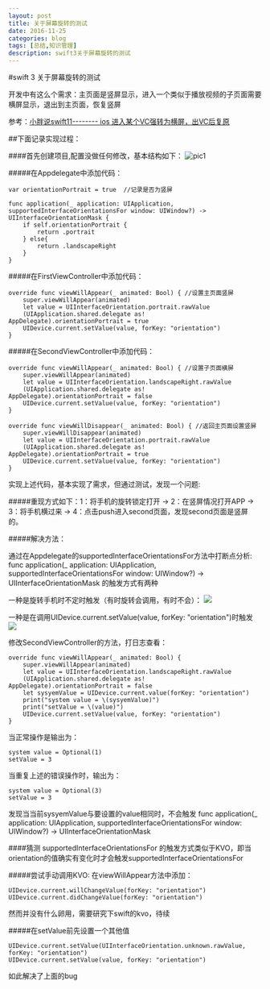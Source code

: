 ```yaml
---
layout: post
title: 关于屏幕旋转的测试
date: 2016-11-25
categories: blog
tags: [总结,知识管理]
description: swift3关于屏幕旋转的测试
---
```


#swift 3 关于屏幕旋转的测试

开发中有这么个需求：主页面是竖屏显示，进入一个类似于播放视频的子页面需要横屏显示，退出到主页面，恢复竖屏

参考：[小胖说swift11-------- ios 进入某个VC强转为横屏，出VC后复原](http://blog.csdn.net/haogaoming123/article/details/53198169)

##下面记录实现过程：

####首先创建项目,配置没做任何修改，基本结构如下：
![pic1](http://oh36yj5vw.bkt.clouddn.com/%E5%B1%8F%E5%B9%95%E5%BF%AB%E7%85%A7%202016-11-25%20%E4%B8%8A%E5%8D%8810.23.23.png)


#####在Appdelegate中添加代码：

    var orientationPortrait = true  //记录是否为竖屏
    
    func application(_ application: UIApplication, supportedInterfaceOrientationsFor window: UIWindow?) -> UIInterfaceOrientationMask {
        if self.orientationPortrait {
            return .portrait
        } else{
            return .landscapeRight
        }
    }

#####在FirstViewController中添加代码：

    override func viewWillAppear(_ animated: Bool) { //设置主页面竖屏
        super.viewWillAppear(animated)
        let value = UIInterfaceOrientation.portrait.rawValue
        (UIApplication.shared.delegate as! AppDelegate).orientationPortrait = true
        UIDevice.current.setValue(value, forKey: "orientation")
    }
    
#####在SecondViewController中添加代码：

    override func viewWillAppear(_ animated: Bool) { //设置子页面横屏
        super.viewWillAppear(animated)
        let value = UIInterfaceOrientation.landscapeRight.rawValue
        (UIApplication.shared.delegate as! AppDelegate).orientationPortrait = false
        UIDevice.current.setValue(value, forKey: "orientation")
    }
    
    override func viewWillDisappear(_ animated: Bool) { //返回主页面设置竖屏
        super.viewWillDisappear(animated)
        let value = UIInterfaceOrientation.portrait.rawValue
        (UIApplication.shared.delegate as! AppDelegate).orientationPortrait = true
        UIDevice.current.setValue(value, forKey: "orientation")
    }
    

实现上述代码，基本实现了需求，但通过测试，发现一个问题:

#####重现方式如下：1：将手机的旋转锁定打开 -> 2：在竖屏情况打开APP -> 3：将手机横过来 -> 4：点击push进入second页面，发现second页面是竖屏的。

#####解决方法：

通过在Appdelegate的supportedInterfaceOrientationsFor方法中打断点分析:
func application(_ application: UIApplication, supportedInterfaceOrientationsFor window: UIWindow?) -> UIInterfaceOrientationMask 的触发方式有两种

一种是旋转手机时不定时触发（有时旋转会调用，有时不会）：
![](http://oh36yj5vw.bkt.clouddn.com/%E5%B1%8F%E5%B9%95%E5%BF%AB%E7%85%A7%202016-11-25%20%E4%B8%8A%E5%8D%8811.05.33.png)

一种是在调用UIDevice.current.setValue(value, forKey: "orientation")时触发
![](http://oh36yj5vw.bkt.clouddn.com/%E5%B1%8F%E5%B9%95%E5%BF%AB%E7%85%A7%202016-11-25%20%E4%B8%8A%E5%8D%8811.06.40.png)

修改SecondViewController的方法，打日志查看：

    override func viewWillAppear(_ animated: Bool) {
        super.viewWillAppear(animated)
        let value = UIInterfaceOrientation.landscapeRight.rawValue
        (UIApplication.shared.delegate as! AppDelegate).orientationPortrait = false
        let sysyemValue = UIDevice.current.value(forKey: "orientation")
        print("system value = \(sysyemValue)")
        print("setValue = \(value)")
        UIDevice.current.setValue(value, forKey: "orientation")
    }
    
 当正常操作是输出为：
 
    system value = Optional(1)
    setValue = 3
    
 当重复上述的错误操作时，输出为：
 
    system value = Optional(3)
    setValue = 3
    
发现当当前sysyemValue与要设置的value相同时，不会触发
func application(_ application: UIApplication, supportedInterfaceOrientationsFor window: UIWindow?) -> UIInterfaceOrientationMask

####猜测 supportedInterfaceOrientationsFor 的触发方式类似于KVO，即当orientation的值确实有变化时才会触发supportedInterfaceOrientationsFor

#####尝试手动调用KVO:
在viewWillAppear方法中添加：

    UIDevice.current.willChangeValue(forKey: "orientation")
    UIDevice.current.didChangeValue(forKey: "orientation")
    
然而并没有什么卵用，需要研究下swift的kvo，待续

#####在setValue前先设置一个其他值

    UIDevice.current.setValue(UIInterfaceOrientation.unknown.rawValue, forKey: "orientation")
    UIDevice.current.setValue(value, forKey: "orientation")

如此解决了上面的bug

    



